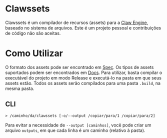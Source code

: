 # Clawssets
Clawssets é um compilador de recursos (assets) para a [Claw Engine](../../../engine), baseado no sistema de arquivos.
Este é um projeto pessoal e contribuições de código não são aceitas.

# Como Utilizar
O formato dos assets pode ser encontrado em [Spec](./spec). Os tipos de assets suportados podem ser encontrados em [Docs](./docs).
Para utilizar, basta compilar o executável do projeto em modo Release e executá-lo na pasta em que seus assets estão. Todos os assets serão compilados para uma pasta `.build`, na mesma pasta.

## CLI
```
> /caminho/da/clawssets [-o/--output /copiar/para/1 /copiar/para/2]
```
Para evitar a necessidade de `--output [caminhos]`, você pode criar um arquivo `outputs`, em que cada linha é um caminho (relativo à pasta).
